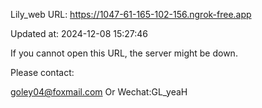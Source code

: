 Lily_web URL: https://1047-61-165-102-156.ngrok-free.app

Updated at: 2024-12-08 15:27:46

If you cannot open this URL, the server might be down.

Please contact: 

goley04@foxmail.com Or Wechat:GL_yeaH